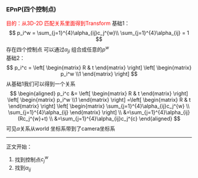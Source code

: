 <!--
 * @Author: Liu Weilong
 * @Date: 2021-01-29 09:58:50
 * @LastEditors: Liu Weilong 
 * @LastEditTime: 2021-01-29 10:20:09
 * @FilePath: /3rd-test-learning/31. orb_slam_related/doc/supplement_material.md
 * @Description: 
 * 
-->
### EPnP(四个控制点)
<font color = "Red"> 目的：从3D-2D 匹配关系里面得到Transform</font>
基础1：
$$
    p_i^w = \sum_{j=1}^{4}\alpha_{ij}c_j^{w}\\
    \sum_{j=1}^{4}\alpha_{ij} = 1
$$
存在四个控制点 可以通过$\alpha_{ji}$ 组合成任意的$p^w$<br>
基础2：
$$
    p_i^c = \left[
        \begin{matrix}
            R & t
        \end{matrix}
    \right]
    \left[
        \begin{matrix}
           p_i^w \\1
        \end{matrix}
    \right]
$$
从基础1我们可以得到一个关系
$$
    \begin{aligned}
    p_i^c &= \left[
        \begin{matrix}
            R & t
        \end{matrix}
    \right]
    \left[
        \begin{matrix}
           p_i^w \\1
        \end{matrix}
    \right]
    =\left[
        \begin{matrix}
            R  & t
        \end{matrix}
    \right]
        \left[
        \begin{matrix}
           \sum_{j=1}^{4}\alpha_{ij}c_j^{w} \\
           \sum_{j=1}^{4}\alpha_{ij}
        \end{matrix}
    \right]
    \\
    &=\sum_{j=1}^{4}\alpha_{ij}(Rc_j^{w}+t)
    \\
    &=\sum_{j=1}^{4}\alpha_{ij}c_j^{c}
    \end{aligned}
$$
可见$\alpha$关系从world 坐标系带到了camera坐标系

-----
正文开始：<br>
1. 找到控制点$c_j^{w}$
2. 找到$\alpha_{ij}$